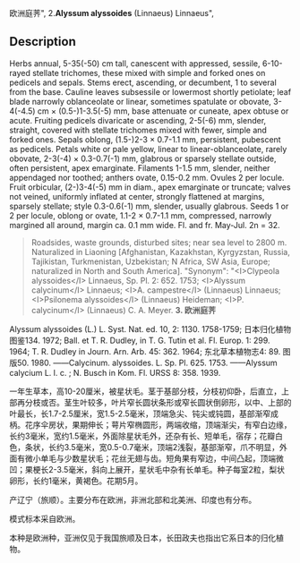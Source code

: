 欧洲庭荠",
2.**Alyssum alyssoides** (Linnaeus) Linnaeus",

## Description
Herbs annual, 5-35(-50) cm tall, canescent with appressed, sessile, 6-10-rayed stellate trichomes, these mixed with simple and forked ones on pedicels and sepals. Stems erect, ascending, or decumbent, 1 to several from the base. Cauline leaves subsessile or lowermost shortly petiolate; leaf blade narrowly oblanceolate or linear, sometimes spatulate or obovate, 3-4(-4.5) cm × (0.5-)1-3.5(-5) mm, base attenuate or cuneate, apex obtuse or acute. Fruiting pedicels divaricate or ascending, 2-5(-6) mm, slender, straight, covered with stellate trichomes mixed with fewer, simple and forked ones. Sepals oblong, (1.5-)2-3 × 0.7-1.1 mm, persistent, pubescent as pedicels. Petals white or pale yellow, linear to linear-oblanceolate, rarely obovate, 2-3(-4) × 0.3-0.7(-1) mm, glabrous or sparsely stellate outside, often persistent, apex emarginate. Filaments 1-1.5 mm, slender, neither appendaged nor toothed; anthers ovate, 0.15-0.2 mm. Ovules 2 per locule. Fruit orbicular, (2-)3-4(-5) mm in diam., apex emarginate or truncate; valves not veined, uniformly inflated at center, strongly flattened at margins, sparsely stellate; style 0.3-0.6(-1) mm, slender, usually glabrous. Seeds 1 or 2 per locule, oblong or ovate, 1.1-2 × 0.7-1.1 mm, compressed, narrowly margined all around, margin ca. 0.1 mm wide. Fl. and fr. May-Jul. 2n = 32.

> Roadsides, waste grounds, disturbed sites; near sea level to 2800 m. Naturalized in Liaoning [Afghanistan, Kazakhstan, Kyrgyzstan, Russia, Tajikistan, Turkmenistan, Uzbekistan; N Africa, SW Asia, Europe; naturalized in North and South America].
  "Synonym": "&lt;I&gt;Clypeola alyssoides&lt;/I&gt; Linnaeus, Sp. Pl. 2: 652. 1753; &lt;I&gt;Alyssum calycinum&lt;/I&gt; Linnaeus; &lt;I&gt;A. campestre&lt;/I&gt; (Linnaeus) Linnaeus; &lt;I&gt;Psilonema alyssoides&lt;/I&gt; (Linnaeus) Heideman; &lt;I&gt;P. calycinum&lt;/I&gt; (Linnaeus) C. A. Meyer.
**3. 欧洲庭荠**

Alyssum alyssoides (L.) L. Syst. Nat. ed. 10, 2: 1130. 1758-1759; 日本归化植物图鉴134. 1972; Ball. et T. R. Dudley, in T. G. Tutin et al. Fl. Europ. 1: 299. 1964; T. R. Dudley in Journ. Arn. Arb. 45: 362. 1964; 东北草本植物志4: 89. 图版50. 1980. ——Calycinum. alyssoides. L. Sp. Pl. 625. 1753. ——Alyssum calycium L. l. c. ; N. Busch in Kom. Fl. URSS 8: 358. 1939.

一年生草本，高10-20厘米，被星状毛。茎于基部分枝，分枝初仰卧，后直立，上部再分枝或否。茎生叶较多，叶片窄长圆状条形或窄长圆状倒卵形，以中、上部的叶最长，长1.7-2.5厘米，宽1.5-2.5毫米，顶端急尖、钝尖或钝圆，基部渐窄成柄。花序伞房状，果期伸长；萼片窄椭圆形，两端收缩，顶端渐尖，有窄白边缘，长约3毫米，宽约1.5毫米，外面除星状毛外，还杂有长、短单毛，宿存；花瓣白色，条状，长约3.5毫米，宽0.5-0.7毫米，顶端2浅裂，基部渐窄，爪不明显，外面有微小单毛与少数星状毛；花丝无翅与齿。短角果有窄边，中间凸起，顶端微凹；果梗长2-3.5毫米，斜向上展开，星状毛中杂有长单毛。种子每室2粒，梨状卵形，长约1毫米，黄褐色。花期5月。

产辽宁（旅顺）。主要分布在欧洲，非洲北部和北美洲、印度也有分布。

模式标本采自欧洲。

本种是欧洲种，亚洲仅见于我国旅顺及日本，长田政夫也指出它系日本的归化植物。
